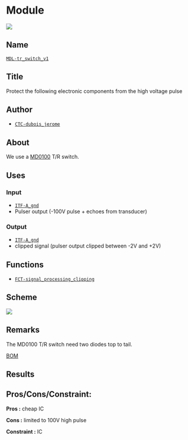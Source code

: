 # Module
![](viewme.png)

## Name
[`MDL-tr_switch_v1`]()

## Title
Protect the following electronic components from the high voltage pulse

## Author
* [`CTC-dubois_jerome`]()

## About
We use a [MD0100](../../../../miscellaneous/datasheets/TR_switch/MD0100.pdf) T/R switch.


## Uses
### Input
* [`ITF-A_gnd`]()
* Pulser output (-100V pulse + echoes from transducer)

### Output
* [`ITF-A_gnd`]()
* clipped signal (pulser output clipped between -2V and +2V)

## Functions
* [`FCT-signal_processing_clipping`]()

## Scheme
![](images/scheme.png)

## Remarks

The MD0100 T/R switch need two diodes top to tail.

[BOM](./src/MDL-tr_switch_v1.csv)

## Results

## Pros/Cons/Constraint: 

**Pros :** cheap IC

**Cons :** limited to 100V high pulse

**Constraint :** IC

